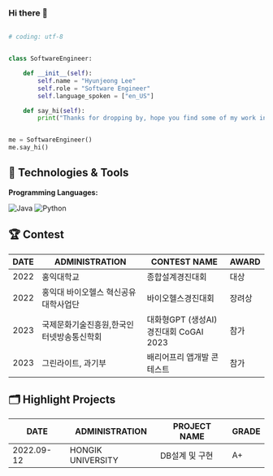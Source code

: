 ### Hi there 👋

<!--
**hazelvv/hazelvv** is a ✨ _special_ ✨ repository because its `README.md` (this file) appears on your GitHub profile.

Here are some ideas to get you started:

- 🔭 I’m currently working on ...
- 🌱 I’m currently learning ...
- 👯 I’m looking to collaborate on ...
- 🤔 I’m looking for help with ...
- 💬 Ask me about ...
- 📫 How to reach me: ...
- 😄 Pronouns: ...
- ⚡ Fun fact: ...
-->

<!--

| Rank | THING-TO-RANK |
|-----:|---------------|
|     1|               |
|     2|               |
|     3|               |

-->

```python

# coding: utf-8 


class SoftwareEngineer:

    def __init__(self):
        self.name = "Hyunjeong Lee"
        self.role = "Software Engineer"
        self.language_spoken = ["en_US"]

    def say_hi(self):
        print("Thanks for dropping by, hope you find some of my work interesting.")


me = SoftwareEngineer()
me.say_hi()
```
<!--
🏆 Contest

## 📝 Blogs

- Personal website and blog: https://zhenye-na.github.io/
- Notes of AWS Solution Architecture - Associate: https://zhenye-na.github.io/aws-certs-cheatsheet/
- [WIP] LeetCode Solutions & Notes: https://zhenye-na.github.io/leetcode/

### 📔 Latest Blog posts
-->
<!-- BLOG-POST-LIST:START -->
<!--
- [Java Concurrent Programming 1 - Fundamentals](https://zhenye-na.github.io/blog/2023/05/24/fundamentals-of-java-concurrenct-programming.html)
- [Introduction to Dependency Injection in Java](https://zhenye-na.github.io/blog/2022/09/18/intro-to-java-dependency-injection.html)
- [Distributed Transactions and Sagas in Microservices](https://zhenye-na.github.io/blog/2022/06/19/distributed-transactions-and-sagas-in-microservices.html)
- [Design Patterns: Strategy Pattern](https://zhenye-na.github.io/blog/2022/05/16/design-patterns-the-strategy-pattern.html)
- [Java Best Practices - Logging](https://zhenye-na.github.io/blog/2022/05/03/java-best-practices-logging.html)
-->
<!-- BLOG-POST-LIST:END -->

## 🔧 Technologies & Tools

**Programming Languages:**

![Java](https://img.shields.io/badge/Code-Java-informational?style=flat&logo=java&logoColor=white&color=6aa6f8)
![Python](https://img.shields.io/badge/Code-Python-informational?style=flat&logo=python&logoColor=white&color=6aa6f8)
<!--![c](\https://img.shields.io/badge/Code-C-informational%3Fstyle%3Dflat%26logo%3DC%26logoColor%3Dwhite%26color%3D=blue
)-->

<!--

## 🗂️ Highlight Projects

<a href="https://github.com/Zhenye-Na/DA-RNN">
  <img align="center" src="https://github-readme-stats.vercel.app/api/pin/?username=zhenye-na&repo=DA-RNN&show_icons=true&line_height=27&title_color=6aa6f8&text_color=8a919a&icon_color=6aa6f8&bg_color=22272e" alt="DA-RNN" />
</a>

<a href="https://github.com/Zhenye-Na/crnn-pytorch">
  <img align="center" src="https://github-readme-stats.vercel.app/api/pin/?username=zhenye-na&repo=crnn-pytorch&show_icons=true&line_height=27&title_color=6aa6f8&text_color=8a919a&icon_color=6aa6f8&bg_color=22272e" alt="crnn-pytorch" />
</a>

## 👨‍💻 This week, I spent my time on:

-->

## 🏆 Contest

| DATE |       ADMINISTRATION          | CONTEST NAME                     |   AWARD   |
|-----:|-------------------------------|----------------------------------|-----------| 
| 2022 | 홍익대학교                       | 종합설계경진대회                      |    대상    |
| 2022 | 홍익대 바이오헬스 혁신공유대학사업단    | 바이오헬스경진대회                     |    장려상   |
| 2023 | 국제문화기술진흥원,한국인터넷방송통신학회 | 대화형GPT (생성AI) 경진대회 CoGAI 2023 |    참가    |
| 2023 | 그린라이트, 과기부                 | 배리어프리 앱개발 콘테스트               |    참가    |



## 🗂️ Highlight Projects
| DATE |       ADMINISTRATION          | PROJECT NAME                     |   GRADE   |
|-----------|-------------------------------|-----------------------------|-----------| 
| 2022.09-12 | HONGIK UNIVERSITY             | DB설계 및 구현                |    A+     |






